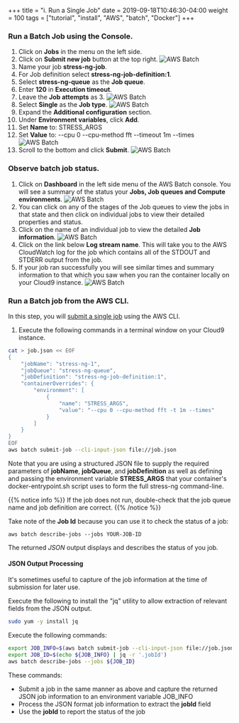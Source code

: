 +++
title = "i. Run a Single Job"
date = 2019-09-18T10:46:30-04:00
weight = 100
tags = ["tutorial", "install", "AWS", "batch", "Docker"]
+++

### Run a Batch Job using the Console.

1. Click on **Jobs** in the menu on the left side.
2. Click on **Submit new job** button at the top right.
![AWS Batch](/images/aws-batch/run-job-1.png)
4. Name your job **stress-ng-job**.
5. For Job definition select **stress-ng-job-definition:1**.
6. Select **stress-ng-queue** as the **Job queue**.
7. Enter **120** in **Execution timeout**.
8. Leave the **Job attempts** as 3.
![AWS Batch](/images/aws-batch/run-job-2.png)
10. Select **Single** as the **Job type**.
![AWS Batch](/images/aws-batch/run-job-3.png)
11. Expand the **Additional configuration** section.
12. Under **Environment variables**, click **Add**.
13. Set **Name** to: STRESS_ARGS
14. Set **Value** to: --cpu 0 --cpu-method fft --timeout 1m --times
![AWS Batch](/images/aws-batch/run-job-4.png)
15. Scroll to the bottom and click **Submit**.
![AWS Batch](/images/aws-batch/run-job-5.png)

### Observe batch job status.
1. Click on **Dashboard** in the left side menu of the AWS Batch console. You will see a summary of the status your **Jobs, Job queues and Compute environments**.
![AWS Batch](/images/aws-batch/observe-job-1.png)
1. You can click on any of the stages of the Job queues to view the jobs in that state and then click on individual jobs to view their detailed properties and status. 
2. Click on the name of an individual job to view the detailed **Job information**.
![AWS Batch](/images/aws-batch/observe-job-2.png)
3. Click on the link below **Log stream name**. This will take you to the AWS CloudWatch log for the job which contains all of the STDOUT and STDERR output from the job.
4. If your job ran successfully you will see similar times and summary information to that which you saw when you ran the container locally on your Cloud9 instance.
![AWS Batch](/images/aws-batch/observe-job-3.png)


### Run a Batch job from the AWS CLI.

In this step, you will [submit a single job](https://docs.aws.amazon.com/batch/latest/userguide/submit_job.html) using the AWS CLI.

1. Execute the following commands in a terminal window on your Cloud9 instance. 


```bash
cat > job.json << EOF
{
    "jobName": "stress-ng-1",
    "jobQueue": "stress-ng-queue",
    "jobDefinition": "stress-ng-job-definition:1",
    "containerOverrides": {
        "environment": [
            {
                "name": "STRESS_ARGS",
                "value": "--cpu 0 --cpu-method fft -t 1m --times"
            }
        ]
    }
}
EOF
aws batch submit-job --cli-input-json file://job.json
```

Note that you are using a structured JSON file to supply the required parameters of **jobName**, **jobQueue**, and **jobDefinition** as well as defining and passing the environment variable **STRESS_ARGS** that your container's docker-entrypoint.sh script uses to form the full stress-ng command-line. 

{{% notice info %}}
If the job does not run, double-check that the job queue name and job definition are correct.
{{% /notice %}}

Take note of the **Job Id** because you can use it to check the status of a job:

```
aws batch describe-jobs --jobs YOUR-JOB-ID
```
The returned *JSON* output displays and describes the status of you job.

#### JSON Output Processing

It's sometimes useful to capture of the job information at the time of submission for later use. 

Execute the following to install the "jq" utility to allow extraction of relevant fields from the JSON output.

```bash
sudo yum -y install jq
```

Execute the following commands:
```bash
export JOB_INFO=$(aws batch submit-job --cli-input-json file://job.json)
export JOB_ID=$(echo ${JOB_INFO} | jq -r '.jobId')
aws batch describe-jobs --jobs ${JOB_ID}
```

These commands:
- Submit a job in the same manner as above and capture the returned JSON job information to an environment variable JOB_INFO
- Process the JSON format job information to extract the **jobId** field
- Use the **jobId** to report the status of the job
